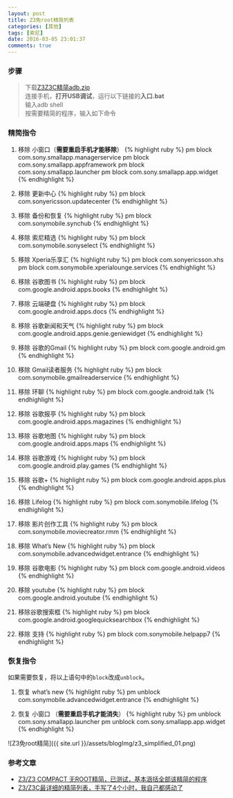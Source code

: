```yaml
---
layout: post
title: Z3免root精简列表
categories: [其他]
tags: [索尼]
date: 2016-03-05 23:01:37
comments: true
---
```


### 步骤
> 下载[Z3Z3C精简adb.zip](http://pan.baidu.com/s/1jHQkc0e)  
> 连接手机，**打开USB调试**，运行以下链接的**入口.bat**  
> 输入adb shell  
> 按需要精简的程序，输入如下命令

### 精简指令
1. 移除 小窗口（**需要重启手机才能移除**）
{% highlight ruby %}
pm block com.sony.smallapp.managerservice
pm block com.sony.smallapp.appframework
pm block com.sony.smallapp.launcher
pm block com.sony.smallapp.app.widget
{% endhighlight %}

2. 移除 更新中心
{% highlight ruby %}
pm block com.sonyericsson.updatecenter
{% endhighlight %}

3. 移除 备份和恢复
{% highlight ruby %}
pm block com.sonymobile.synchub
{% endhighlight %}

4. 移除 索尼精选
{% highlight ruby %}
pm block com.sonymobile.sonyselect
{% endhighlight %}

5. 移除 Xperia乐享汇
{% highlight ruby %}
pm block com.sonyericsson.xhs
pm block com.sonymobile.xperialounge.services
{% endhighlight %}

6. 移除 谷歌图书
{% highlight ruby %}
pm block com.google.android.apps.books
{% endhighlight %}

7. 移除 云端硬盘
{% highlight ruby %}
pm block com.google.android.apps.docs
{% endhighlight %}

8. 移除 谷歌新闻和天气
{% highlight ruby %}
pm block com.google.android.apps.genie.geniewidget
{% endhighlight %}

9. 移除 谷歌的Gmail
{% highlight ruby %}
pm block com.google.android.gm
{% endhighlight %}

10. 移除 Gmail读者服务
{% highlight ruby %}
pm block com.sonymobile.gmailreaderservice
{% endhighlight %}

11. 移除 环聊
{% highlight ruby %}
pm block com.google.android.talk
{% endhighlight %}

12. 移除 谷歌报亭
{% highlight ruby %}
pm block com.google.android.apps.magazines
{% endhighlight %}

13. 移除 谷歌地图
{% highlight ruby %}
pm block com.google.android.apps.maps
{% endhighlight %}

14. 移除 谷歌游戏
{% highlight ruby %}
pm block com.google.android.play.games
{% endhighlight %}

15. 移除 谷歌+
{% highlight ruby %}
pm block com.google.android.apps.plus
{% endhighlight %}

16. 移除 Lifelog
{% highlight ruby %}
pm block com.sonymobile.lifelog
{% endhighlight %}

17. 移除 影片创作工具
{% highlight ruby %}
pm block com.sonymobile.moviecreator.rmm
{% endhighlight %}

18. 移除 What’s New
{% highlight ruby %}
pm block com.sonymobile.advancedwidget.entrance
{% endhighlight %}

19. 移除 谷歌电影
{% highlight ruby %}
pm block com.google.android.videos
{% endhighlight %}

20. 移除 youtube
{% highlight ruby %}
pm block com.google.android.youtube
{% endhighlight %}

21. 移除谷歌搜索框
{% highlight ruby %}
pm block com.google.android.googlequicksearchbox
{% endhighlight %}

22. 移除 支持
{% highlight ruby %}
pm block com.sonymobile.helpapp7
{% endhighlight %}

### 恢复指令
如果需要恢复，将以上语句中的`block`改成`unblock`。
1. 恢复 what’s new
{% highlight ruby %}
pm unblock com.sonymobile.advancedwidget.entrance
{% endhighlight %}

2. 恢复 小窗口 （**需要重启手机才能消失**）
{% highlight ruby %}
pm unblock com.sony.smallapp.launcher
pm unblock com.sony.smallapp.app.widget
{% endhighlight %}

![Z3免root精简]({{ site.url }}/assets/blogImg/z3_simplified_01.png)

### 参考文章
* [Z3/Z3 COMPACT 无ROOT精简，已测试，基本涵括全部该精简的程序](http://bbs.gfan.com/android-7729338-1-1.html)
* [Z3/Z3C最详细的精简列表，手写了4个小时，我自己都感动了](http://bbs.gfan.com/android-7744517-1-1.html)

